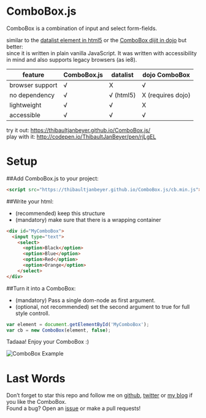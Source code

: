 # ComboBox.js
ComboBox is a combination of input and select form-fields.

similar to the [datalist element in html5]([https://developer.mozilla.org/en/docs/Web/HTML/Element/datalist) or the [ComboBox dijit in dojo](https://dojotoolkit.org/reference-guide/1.10/dijit/form/ComboBox.html) but better:  
since it is written in plain vanilla JavaScript. It was written with accessibility in mind and also supports legacy browsers (as ie8).

|feature|**ComboBox.js**|datalist|dojo ComboBox|
|---|---|---|---|
|browser support|√|X|√|
|no dependency|√|√ (html5)|X (requires dojo)|
|lightweight|√|√|X|
|accessible|√|√|√|

try it out: https://thibaultjanbeyer.github.io/ComboBox.js/  
play with it: http://codepen.io/ThibaultJanBeyer/pen/rjLgEL

# Setup

##Add ComboBox.js to your project:

```html
<script src="https://thibaultjanbeyer.github.io/ComboBox.js/cb.min.js"></script>
```

##Write your html:
- (recommended) keep this structure
- (mandatory) make sure that there is a wrapping container

```html
<div id="MyComboBox">
  <input type="text">
    <select>
      <option>Black</option>
      <option>Blue</option>
      <option>Red</option> 
      <option>Orange</option>
    </select>
</div>
```

##Turn it into a ComboBox:
- (mandatory) Pass a single dom-node as first argument.
- (optional, not recommended) set the second argument to true for full style controll.

```javascript
var element = document.getElementById('MyComboBox');
var cb = new ComboBox(element, false);
```

Tadaaa! Enjoy your ComboBox :)  

![ComboBox Example](https://thibaultjanbeyer.github.io/ComboBox.js/ComboBox.gif)  

# Last Words

Don’t forget to star this repo and follow me on [github](https://github.com/ThibaultJanBeyer), [twitter](https://twitter.com/ThibaultBeyer) or [my blog](http://blog.thibaultjanbeyer.com) if you like the ComboBox.  
Found a bug? Open an [issue](https://github.com/ThibaultJanBeyer/ComboBox.js/issues) or make a pull requests!


